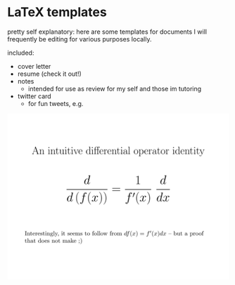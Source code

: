 # LaTeX templates

pretty self explanatory: here are some templates for documents I will frequently be editing for various purposes locally.

included:

* cover letter
* resume (check it out!)
* notes
  * intended for use as review for my self and those im tutoring
* twitter card 
  * for fun tweets, e.g.

![](templates/twitter_card/twitter_card.jpg)
